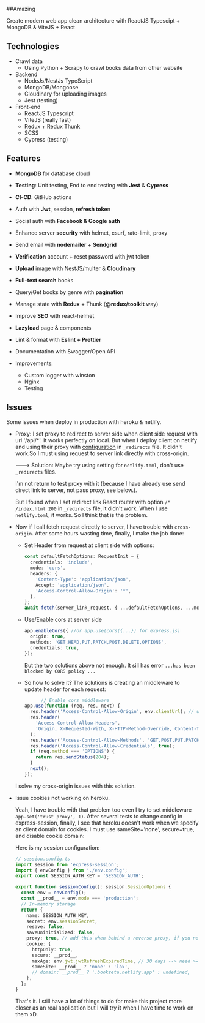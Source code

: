 ##Amazing

Create modern web app clean architecture with ReactJS Typescipt + MongoDB & ViteJS + React



## Technologies
- Crawl data
  - Using Python + Scrapy to crawl books data from other website
- Backend
  - NodeJs/NestJs TypeScript
  - MongoDB/Mongoose
  - Cloudinary for uploading images
  - Jest (testing)
- Front-end
  - ReactJS Typescript
  - ViteJS (really fast)
  - Redux + Redux Thunk
  - SCSS
  - Cypress (testing)

## Features
- **MongoDB** for database cloud
- **Testing**: Unit testing, End to end testing with **Jest** & **Cypress**
- **CI-CD**: GitHub actions
- Auth with **Jwt**, session, **refresh toke**n
- Social auth with **Facebook & Google auth**
- Enhance server **security** with helmet, csurf, rate-limit, proxy
- Send email with **nodemailer** + **Sendgrid**
- **Verification** account + reset password with jwt token
- **Upload** image with NestJS/multer & **Cloudinary**
- **Full-text search** books
- Query/Get books by genre with **pagination**
- Manage state with **Redux** + Thunk (**@redux/toolkit** way)
- Improve **SEO** with react-helmet
- **Lazyload** page & components
- Lint & format with **Eslint + Prettier**
- Documentation with Swagger/Open API

- Improvements:
  - Custom logger with winston
  - Nginx
  - Testing

## Issues

Some issues when deploy in production with heroku & netlify. 
  - Proxy: I set proxy to redirect to server side when client side request with url '/api/*'. It works perfectly on local. But when I deploy client on netlify and using their proxy with [configuration](https://docs.netlify.com/routing/redirects/) in `_redirects` file. It didn't work.So I must using request to server link directly with cross-origin. 
    
    ---> Solution: Maybe try using setting for `netlify.toml`, don't use `_redirects` files. 
    
    I'm not return to test proxy with it (because I have already use send direct link to server, not pass proxy, see below.). 
    
    But I found when I set redirect link React router with option `/* /index.html 200` in `_redirects` file, it didn't work. When I use `netlify.toml`, it works. So I think that is the problem.


  - Now if I call fetch request directly to server, I have trouble with `cross-origin`. After some hours wasting time, finally, I make the job done:
    - Set Header from request at client side with options: 

      ```ts
      const defaultFetchOptions: RequestInit = {
        credentials: 'include',
        mode: 'cors',
        headers: {
          'Content-Type': 'application/json',
          Accept: 'application/json',
          'Access-Control-Allow-Origin': '*',
        },
      };
      await fetch(server_link_request, { ...defaultFetchOptions, ...morOptions });

      ```

    - Use/Enable cors at server side
      ```ts
      app.enableCors({ //or app.use(cors({...}) for express.js)
        origin: true,
        methods: 'GET,HEAD,PUT,PATCH,POST,DELETE,OPTIONS',
        credentials: true,
      });

      ```

      But the two solutions above not enough. It sill has error `...has been blocked by CORS policy ...`


    - So how to solve it? The solutions is creating an middleware to update header for each request:

      ```ts
         	// Enable cors middleware
      app.use(function (req, res, next) {
        res.header('Access-Control-Allow-Origin', env.clientUrl); // update to match the domain you will make the request from
        res.header(
          'Access-Control-Allow-Headers',
          'Origin, X-Requested-With, X-HTTP-Method-Override, Content-Type, Accept',
        );
        res.header('Access-Control-Allow-Methods', 'GET,POST,PUT,PATCH,DELETE, OPTIONS');
        res.header('Access-Control-Allow-Credentials', true);
        if (req.method === 'OPTIONS') {
          return res.sendStatus(204);
        }
        next();
      });
      ```

    I solve my cross-origin issues with this solution.

  - Issue cookies not working on heroku.

    Yeah, I have trouble with that problem too even I try to set middleware `app.set('trust proxy', 1)`. After several tests to change config in express-session, finally, I see that heroku doesn't work when we specify an client domain for cookies. I must use sameSite='none', secure=true, and disable cookie domain:

    Here is my session configuration:
    ```ts
    // session.config.ts 
    import session from 'express-session';
    import { envConfig } from './env.config';
    export const SESSION_AUTH_KEY = 'SESSION_AUTH';

    export function sessionConfig(): session.SessionOptions {
      const env = envConfig();
      const __prod__ = env.mode === 'production';
      // In-memory storage
      return {
        name: SESSION_AUTH_KEY,
        secret: env.sessionSecret,
        resave: false,
        saveUninitialized: false,
        proxy: true, // add this when behind a reverse proxy, if you need secure cookies
        cookie: {
          httpOnly: true,
          secure: __prod__,
          maxAge: env.jwt.jwtRefreshExpiredTime, // 30 days --> need >= max of alive time of refresh token
          sameSite: __prod__ ? 'none' : 'lax',
          // domain: __prod__ ? '.bookzeta.netlify.app' : undefined,
        },
      };
    }

    ```

    That's it. I still have a lot of things to do for make this project more  closer as an real application but I will try it when I have time to work on them  xD.

